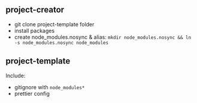 ## project-creator

- git clone project-template folder
- install packages
- create node_modules.nosync & alias: `mkdir node_modules.nosync && ln -s node_modules.nosync node_modules`

## project-template

Include:

- gitignore with `node_modules*`
- prettier config
